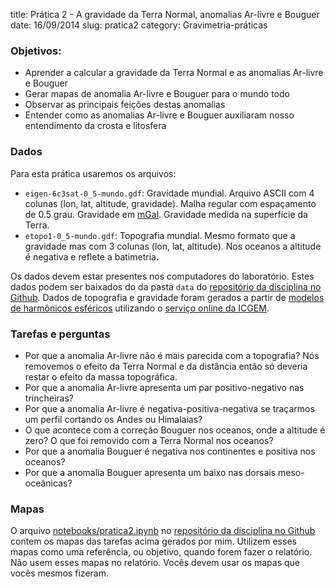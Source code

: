 title: Prática 2 - A gravidade da Terra Normal, anomalias Ar-livre e Bouguer
date: 16/09/2014
slug: pratica2
category: Gravimetria-práticas

### Objetivos:

* Aprender a calcular a gravidade da Terra Normal e as anomalias Ar-livre e
  Bouguer
* Gerar mapas de anomalia Ar-livre e Bouguer para o mundo todo
* Observar as principais feições destas anomalias
* Entender como as anomalias Ar-livre e Bouguer auxiliaram nosso entendimento
  da crosta e litosfera

### Dados

Para esta prática usaremos os arquivos:

* `eigen-6c3sat-0_5-mundo.gdf`: Gravidade mundial. Arquivo ASCII com 4 colunas
  (lon, lat, altitude, gravidade). Malha regular com espaçamento de 0.5 grau.
  Gravidade em [mGal](http://en.wikipedia.org/wiki/Gal_%28unit%29).
  Gravidade medida na superfície da Terra.
* `etopo1-0_5-mundo.gdf`: Topografia mundial. Mesmo formato que a gravidade mas
  com 3 colunas (lon, lat, altitude). Nos oceanos a altitude é negativa e
  reflete a batimetria.

Os dados devem estar presentes nos computadores do laboratório.
Estes dados podem ser baixados do
da pasta `data` do
[repositório da disciplina no Github](https://github.com/leouieda/geofisica1).
Dados de topografia e gravidade foram gerados a partir de
[modelos de harmônicos esféricos](http://en.wikipedia.org/wiki/Spherical_harmonics)
utilizando o [serviço online da ICGEM](http://icgem.gfz-potsdam.de/ICGEM/potato/Service.html).

### Tarefas e perguntas

* Por que a anomalia Ar-livre não é mais parecida com a topografia? Nós
  removemos o efeito da Terra Normal e da distância então só deveria restar o
efeito da massa topográfica.
* Por que a anomalia Ar-livre apresenta um par positivo-negativo nas
  trincheiras?
* Por que a anomalia Ar-livre é negativa-positiva-negativa se traçarmos um
  perfil cortando os Andes ou Himalaias?
* O que acontece com a correção Bouguer nos oceanos, onde a altitude é zero? O
  que foi removido com a Terra Normal nos oceanos?
* Por que a anomalia Bouguer é negativa nos continentes e positiva nos oceanos?
* Por que a anomalia Bouguer apresenta um baixo nas dorsais meso-oceânicas?

### Mapas

O arquivo
[notebooks/pratica2.ipynb](http://nbviewer.ipython.org/github/leouieda/geofisica1/blob/master/notebooks/pratica2.ipynb)
no [repositório da disciplina no Github](https://github.com/leouieda/geofisica1)
contem os mapas das tarefas acima gerados por mim.
Utilizem esses mapas como uma referência, ou objetivo,
quando forem fazer o relatório.
Não usem esses mapas no relatório.
Vocês devem usar os mapas que vocês mesmos fizeram.
